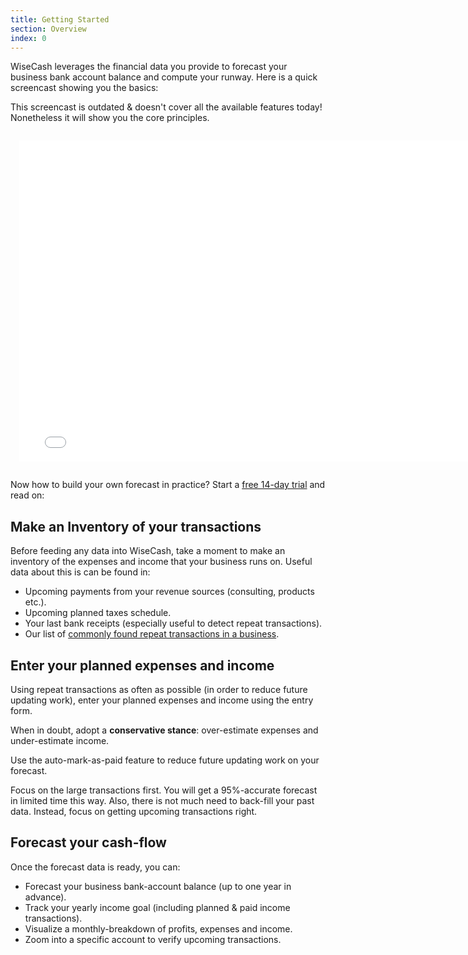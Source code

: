 ```yaml
---
title: Getting Started
section: Overview
index: 0
---
```


WiseCash leverages the financial data you provide to forecast your business bank account balance and compute your runway. Here is a quick screencast showing you the basics:

<div class='alert alert-info' role='alert'>
  <i class="fa fa-warning"></i> This screencast is outdated &amp; doesn't cover all the available features today! Nonetheless it will show you the core principles.
</div>

<div style="margin-top: 1em; margin-bottom: 1em; padding: 1em;">
<iframe src="//fast.wistia.net/embed/iframe/zz6rn5n4v7?videoFoam=true" allowtransparency="true" frameborder="0" scrolling="no" class="wistia_embed" name="wistia_embed" allowfullscreen mozallowfullscreen webkitallowfullscreen oallowfullscreen msallowfullscreen width="770" height="514"></iframe><script src="//fast.wistia.net/assets/external/iframe-api-v1.js"></script>
</div>

Now how to build your own forecast in practice? Start a <a href="/users/sign_up">free 14-day trial</a> and read on:

## Make an Inventory of your transactions

Before feeding any data into WiseCash, take a moment to make an inventory of the expenses and income that your business runs on. Useful data about this is can be found in:

* Upcoming payments from your revenue sources (consulting, products etc.).
* Upcoming planned taxes schedule.
* Your last bank receipts (especially useful to detect repeat transactions).
* Our list of [commonly found repeat transactions in a business](../common-expenses-and-income/).

## Enter your planned expenses and income

Using repeat transactions as often as possible (in order to reduce future updating work), enter your planned expenses and income using the entry form.

When in doubt, adopt a **conservative stance**: over-estimate expenses and under-estimate income.

Use the auto-mark-as-paid feature to reduce future updating work on your forecast.

<div class='alert alert-info' role='alert'>
  <i class="fa fa-warning"></i> Focus on the large transactions first. You will get a 95%-accurate forecast in limited time this way. Also, there is not much need to back-fill your past data. Instead, focus on getting upcoming transactions right.
</div>

## Forecast your cash-flow

Once the forecast data is ready, you can:

* Forecast your business bank-account balance (up to one year in advance).
* Track your yearly income goal (including planned & paid income transactions).
* Visualize a monthly-breakdown of profits, expenses and income.
* Zoom into a specific account to verify upcoming transactions.
